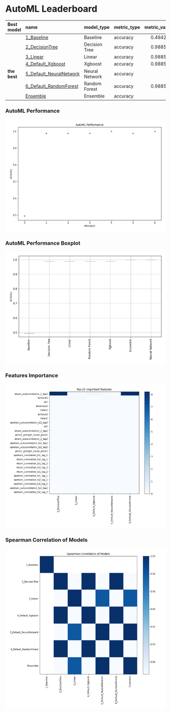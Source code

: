 # AutoML Leaderboard

| Best model   | name                                                         | model_type     | metric_type   |   metric_value |   train_time |
|:-------------|:-------------------------------------------------------------|:---------------|:--------------|---------------:|-------------:|
|              | [1_Baseline](1_Baseline/README.md)                           | Baseline       | accuracy      |       0.494253 |         1.52 |
|              | [2_DecisionTree](2_DecisionTree/README.md)                   | Decision Tree  | accuracy      |       0.988506 |         5.37 |
|              | [3_Linear](3_Linear/README.md)                               | Linear         | accuracy      |       0.988506 |         4.42 |
|              | [4_Default_Xgboost](4_Default_Xgboost/README.md)             | Xgboost        | accuracy      |       0.988506 |         4.57 |
| **the best** | [5_Default_NeuralNetwork](5_Default_NeuralNetwork/README.md) | Neural Network | accuracy      |       1        |         3.09 |
|              | [6_Default_RandomForest](6_Default_RandomForest/README.md)   | Random Forest  | accuracy      |       0.988506 |         7.76 |
|              | [Ensemble](Ensemble/README.md)                               | Ensemble       | accuracy      |       1        |         0.35 |

### AutoML Performance
![AutoML Performance](ldb_performance.png)

### AutoML Performance Boxplot
![AutoML Performance Boxplot](ldb_performance_boxplot.png)

### Features Importance
![features importance across models](features_heatmap.png)



### Spearman Correlation of Models
![models spearman correlation](correlation_heatmap.png)

